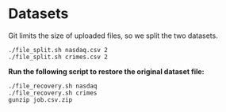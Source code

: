 # Datasets

Git limits the size of uploaded files, so we split the two datasets.
```shell
./file_split.sh nasdaq.csv 2
./file_split.sh crimes.csv 2
```


**Run the following script to restore the original dataset file:**
```shell
./file_recovery.sh nasdaq
./file_recovery.sh crimes
gunzip job.csv.zip
```
